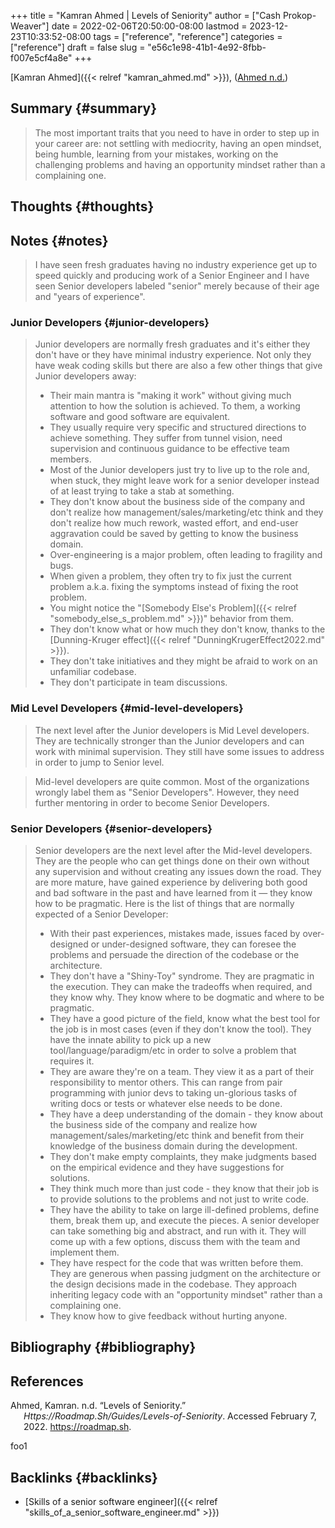 +++
title = "Kamran Ahmed | Levels of Seniority"
author = ["Cash Prokop-Weaver"]
date = 2022-02-06T20:50:00-08:00
lastmod = 2023-12-23T10:33:52-08:00
tags = ["reference", "reference"]
categories = ["reference"]
draft = false
slug = "e56c1e98-41b1-4e92-8fbb-f007e5cf4a8e"
+++

[Kamran Ahmed]({{< relref "kamran_ahmed.md" >}}), (<a href="#citeproc_bib_item_1">Ahmed n.d.</a>)


## Summary {#summary}

> The most important traits that you need to have in order to step up in your career are: not settling with mediocrity, having an open mindset, being humble, learning from your mistakes, working on the challenging problems and having an opportunity mindset rather than a complaining one.


## Thoughts {#thoughts}


## Notes {#notes}

> I have seen fresh graduates having no industry experience get up to speed quickly and producing work of a Senior Engineer and I have seen Senior developers labeled "senior" merely because of their age and "years of experience".


### Junior Developers {#junior-developers}

> Junior developers are normally fresh graduates and it's either they don't have or they have minimal industry experience. Not only they have weak coding skills but there are also a few other things that give Junior developers away:
>
> -   Their main mantra is "making it work" without giving much attention to how the solution is achieved. To them, a working software and good software are equivalent.
> -   They usually require very specific and structured directions to achieve something. They suffer from tunnel vision, need supervision and continuous guidance to be effective team members.
> -   Most of the Junior developers just try to live up to the role and, when stuck, they might leave work for a senior developer instead of at least trying to take a stab at something.
> -   They don't know about the business side of the company and don't realize how management/sales/marketing/etc think and they don't realize how much rework, wasted effort, and end-user aggravation could be saved by getting to know the business domain.
> -   Over-engineering is a major problem, often leading to fragility and bugs.
> -   When given a problem, they often try to fix just the current problem a.k.a. fixing the symptoms instead of fixing the root problem.
> -   You might notice the "[Somebody Else's Problem]({{< relref "somebody_else_s_problem.md" >}})" behavior from them.
> -   They don't know what or how much they don't know, thanks to the [Dunning-Kruger effect]({{< relref "DunningKrugerEffect2022.md" >}}).
> -   They don't take initiatives and they might be afraid to work on an unfamiliar codebase.
> -   They don't participate in team discussions.


### Mid Level Developers {#mid-level-developers}

> The next level after the Junior developers is Mid Level developers. They are technically stronger than the Junior developers and can work with minimal supervision. They still have some issues to address in order to jump to Senior level.

<!--quoteend-->

> Mid-level developers are quite common. Most of the organizations wrongly label them as "Senior Developers". However, they need further mentoring in order to become Senior Developers.


### Senior Developers {#senior-developers}

> Senior developers are the next level after the Mid-level developers. They are the people who can get things done on their own without any supervision and without creating any issues down the road. They are more mature, have gained experience by delivering both good and bad software in the past and have learned from it — they know how to be pragmatic. Here is the list of things that are normally expected of a Senior Developer:
>
> -   With their past experiences, mistakes made, issues faced by over-designed or under-designed software, they can foresee the problems and persuade the direction of the codebase or the architecture.
> -   They don't have a "Shiny-Toy" syndrome. They are pragmatic in the execution. They can make the tradeoffs when required, and they know why. They know where to be dogmatic and where to be pragmatic.
> -   They have a good picture of the field, know what the best tool for the job is in most cases (even if they don't know the tool). They have the innate ability to pick up a new tool/language/paradigm/etc in order to solve a problem that requires it.
> -   They are aware they're on a team. They view it as a part of their responsibility to mentor others. This can range from pair programming with junior devs to taking un-glorious tasks of writing docs or tests or whatever else needs to be done.
> -   They have a deep understanding of the domain - they know about the business side of the company and realize how management/sales/marketing/etc think and benefit from their knowledge of the business domain during the development.
> -   They don't make empty complaints, they make judgments based on the empirical evidence and they have suggestions for solutions.
> -   They think much more than just code - they know that their job is to provide solutions to the problems and not just to write code.
> -   They have the ability to take on large ill-defined problems, define them, break them up, and execute the pieces. A senior developer can take something big and abstract, and run with it. They will come up with a few options, discuss them with the team and implement them.
> -   They have respect for the code that was written before them. They are generous when passing judgment on the architecture or the design decisions made in the codebase. They approach inheriting legacy code with an "opportunity mindset" rather than a complaining one.
> -   They know how to give feedback without hurting anyone.


## Bibliography {#bibliography}

## References

<style>.csl-entry{text-indent: -1.5em; margin-left: 1.5em;}</style><div class="csl-bib-body">
  <div class="csl-entry"><a id="citeproc_bib_item_1"></a>Ahmed, Kamran. n.d. “Levels of Seniority.” <i>Https://Roadmap.Sh/Guides/Levels-of-Seniority</i>. Accessed February 7, 2022. <a href="https://roadmap.sh">https://roadmap.sh</a>.</div>
</div>

foo1


## Backlinks {#backlinks}

-   [Skills of a senior software engineer]({{< relref "skills_of_a_senior_software_engineer.md" >}})
